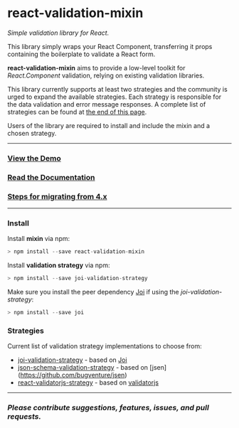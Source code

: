 # react-validation-mixin
_Simple validation library for React._

This library simply wraps your React Component, transferring it props containing the boilerplate to validate a React form.

**react-validation-mixin** aims to provide a low-level toolkit for _React.Component_ validation, relying on existing validation libraries.

This library currently supports at least two strategies and the community is urged to expand the available strategies. Each strategy is responsible for the data validation and error message responses. A complete list of strategies can be found at [the end of this page](#strategies).

Users of the library are required to install and include the mixin and a chosen strategy.

---

### [View the Demo](http://jurassix.github.io/react-validation-mixin/)

### [Read the Documentation](http://jurassix.gitbooks.io/docs-react-validation-mixin/content/overview/index.html)

### [Steps for migrating from 4.x](http://jurassix.gitbooks.io/docs-react-validation-mixin/content/overview/migration-to-5.html)

---

### Install

Install **mixin** via npm:

```javascript
> npm install --save react-validation-mixin
```

Install **validation strategy** via npm:

```javascript
> npm install --save joi-validation-strategy
```

Make sure you install the peer dependency [Joi](https://github.com/hapijs/joi) if using the _joi-validation-strategy_:

```javascript
> npm install --save joi
```

### Strategies

Current list of validation strategy implementations to choose from:

* [joi-validation-strategy](https://github.com/jurassix/joi-validation-strategy) - based on [Joi](https://github.com/hapijs/joi)
* [json-schema-validation-strategy](https://github.com/jefersondaniel/json-schema-validation-strategy) - based on [jsen]
(https://github.com/bugventure/jsen)
* [react-validatorjs-strategy](https://github.com/TheChech/react-validatorjs-strategy) - based on [validatorjs](https://github.com/skaterdav85/validatorjs)


---

### _Please contribute suggestions, features, issues, and pull requests._
